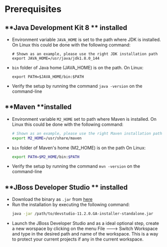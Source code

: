 # Prerequisites

## **Java Development Kit 8 ** installed

* Environment variable `JAVA_HOME` is set to the path where JDK is installed. On Linux this could be done with the following command:

  ```
  # Shown as an example, please use the right JDK installation path
  export JAVA_HOME=/usr/java/jdk1.8.0_144
  ```

* `bin` folder of Java home \(JAVA\_HOME\) is on the path. On Linux:

  ```
  export PATH=$JAVA_HOME/bin:$PATH
  ```

* Verify the setup by running the command `java -version` on the command-line

## **Maven **installed

* Environment variable `M2_HOME` set to path where Maven is installed. On Linux this could be done with the following command:

  ```bash
  # Shown as an example, please use the right Maven installation path
  export M2_HOME=/usr/share/maven
  ```

* `bin` folder of Maven's home \(M2\_HOME\) is on the path On Linux:

  ```bash
  export PATH=$M2_HOME/bin:$PATH
  ```

* Verify the setup by running the command `mvn -version` on the command-line

## **JBoss Developer Studio ** installed

* Download the binary as `.jar` from [here](https://developers.redhat.com/products/devstudio/download/)
* Run the installation by executing the following command:
  ```bash
  java -jar /path/to/devstudio-11.2.0.GA-installer-standalone.jar
  ```
* Launch the JBoss Developer Studio and as a ideal optional step, create a new worspace by clicking on the menu File 🡒 Switch Workspace and type in the desired path and name of the workspace. This is a way to protect your current projects if any in the current workspace.



